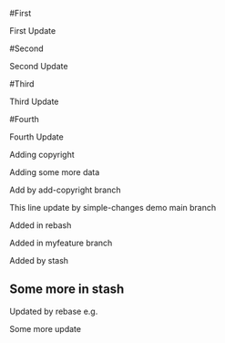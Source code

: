 #First

First Update


#Second

Second Update

#Third

Third Update

#Fourth

Fourth Update

Adding copyright

Adding some more data

Add by add-copyright branch

This line update by simple-changes demo main branch

Added in rebash

Added in myfeature branch

Added by stash

Some more in stash
----------------------------------------------------
Updated by rebase e.g.

Some more update